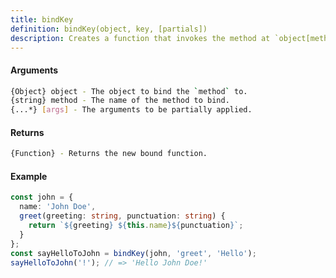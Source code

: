 ```yaml
---
title: bindKey
definition: bindKey(object, key, [partials])
description: Creates a function that invokes the method at `object[method]` with `args` and the `this` binding of `object`.
---
```



#### Arguments


```bash
{Object} object - The object to bind the `method` to.
{string} method - The name of the method to bind.
{...*} [args] - The arguments to be partially applied.
```


#### Returns


```bash
{Function} - Returns the new bound function.
```


#### Example


```ts
const john = {
  name: 'John Doe',
  greet(greeting: string, punctuation: string) {
    return `${greeting} ${this.name}${punctuation}`;
  }
};
const sayHelloToJohn = bindKey(john, 'greet', 'Hello');
sayHelloToJohn('!'); // => 'Hello John Doe!'
```